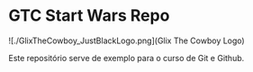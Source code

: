 # GTC Start Wars Repo

![./GlixTheCowboy_JustBlackLogo.png](Glix The Cowboy Logo)

Este repositório serve de exemplo para o curso de Git e Github.